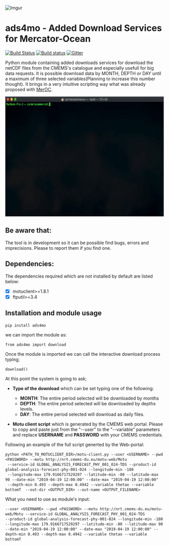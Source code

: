 ![Imgur](https://i.imgur.com/iEWAtkS.gif?1)

# ads4mo - Added Download Services for Mercator-Ocean

[![Build Status](https://travis-ci.com/carmelosammarco/ads4mo.png)](https://travis-ci.com/carmelosammarco/ads4mo) [![Build status](https://ci.appveyor.com/api/projects/status/y4glc7d7ccjb8diq?svg=true)](https://ci.appveyor.com/project/carmelosammarco/ads4mo) [![Gitter](https://badges.gitter.im/ads4mo/community.svg)](https://gitter.im/ads4mo/community?utm_source=badge&utm_medium=badge&utm_campaign=pr-badge) 


Python module containing added downloads services for download the netCDF files from the CMEMS's catalogue and especially usefull for big data requests. It is possible download data by MONTH, DEPTH or DAY until a maximum of three selected variables(Planning to increase this number thought).
It brings in a very intuitive scripting way what was already proposed with [MerOC](https://github.com/carmelosammarco/MerOC).

<p align="center">
  <img width="600" height="380" src="DATA/GIF.gif">
</p>

## Be aware that:

The tool is in development so it can be possible find bugs, errors and imprecisions. Please to report them if you find one.

## Dependencies:

The dependencies required which are not installed by default are listed below:

- [x] motuclient>=1.8.1
- [x] ftputil>=3.4

## Installation and module usage

```
pip install ads4mo
```
we can import the module as:

```
from ads4mo import download
```
Once the module is imported we can call the interactive download process typing;

```
download()
```

At this point the system is going to ask;

- **Type of the download** which can be set typing one of the following:

     - **MONTH**: The entire period selected will be downloaded by months
     - **DEPTH**: The entire period selected will be downloaded by depths levels.
     - **DAY**: The entire period selected will download as daily files. 

- **Motu client script** which is generated by the CMEMS web portal. 
Please to copy and paste just from the "--user" to the "--variable" parameters and replace **USERNAME** and **PASSWORD** with your CMEMS credentials. 

Following an example of the full script generted by the Web-portal:

```
python <PATH_TO_MOTUCLIENT_DIR>/motu-client.py --user <USERNAME> --pwd <PASSWORD> --motu http://nrt.cmems-du.eu/motu-web/Motu 
 --service-id GLOBAL_ANALYSIS_FORECAST_PHY_001_024-TDS --product-id global-analysis-forecast-phy-001-024 --longitude-min -180 
 --longitude-max 179.9166717529297 --latitude-min -80 --latitude-max 90 --date-min "2019-04-19 12:00:00" --date-max "2019-04-19 12:00:00" 
 --depth-min 0.493 --depth-max 0.4942 --variable thetao --variable bottomT  --out-dir <OUTPUT_DIR> --out-name <OUTPUT_FILENAME>
```

What you need to use as module's input:

```
--user <USERNAME> --pwd <PASSWORD> --motu http://nrt.cmems-du.eu/motu-web/Motu --service-id GLOBAL_ANALYSIS_FORECAST_PHY_001_024-TDS 
--product-id global-analysis-forecast-phy-001-024 --longitude-min -180 --longitude-max 179.9166717529297 --latitude-min -80 --latitude-max 90 
--date-min "2019-04-19 12:00:00" --date-max "2019-04-19 12:00:00" --depth-min 0.493 --depth-max 0.4942 --variable thetao --variable bottomT
```



